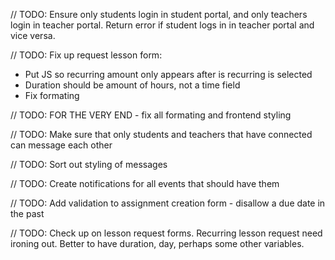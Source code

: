 // TODO: Ensure only students login in student portal, and only teachers login in teacher portal. Return error if student logs in in teacher portal and vice versa.

// TODO: Fix up request lesson form:
* Put JS so recurring amount only appears after is recurring is selected
* Duration should be amount of hours, not a time field
* Fix formating

// TODO: FOR THE VERY END - fix all formating and frontend styling

// TODO: Make sure that only students and teachers that have connected can message each other

// TODO: Sort out styling of messages

// TODO: Create notifications for all events that should have them

// TODO: Add validation to assignment creation form - disallow a due date in the past

// TODO: Check up on lesson request forms. Recurring lesson request need ironing out. Better to have duration, day, perhaps some other variables.